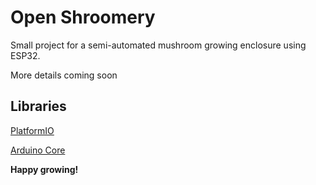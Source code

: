 # Open Shroomery

Small project for a semi-automated mushroom growing enclosure using ESP32.

More details coming soon

## Libraries
[PlatformIO](https://platformio.org/)

[Arduino Core](https://github.com/arduino/ArduinoCore-avr)


**Happy growing!**
